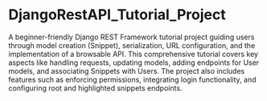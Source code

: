 # DjangoRestAPI_Tutorial_Project
A beginner-friendly Django REST Framework tutorial project guiding users through model creation (Snippet), serialization, URL configuration, and the implementation of a browsable API. This comprehensive tutorial covers key aspects like handling requests, updating models, adding endpoints for User models, and associating Snippets with Users. The project also includes features such as enforcing permissions, integrating login functionality, and configuring root and highlighted snippets endpoints.
